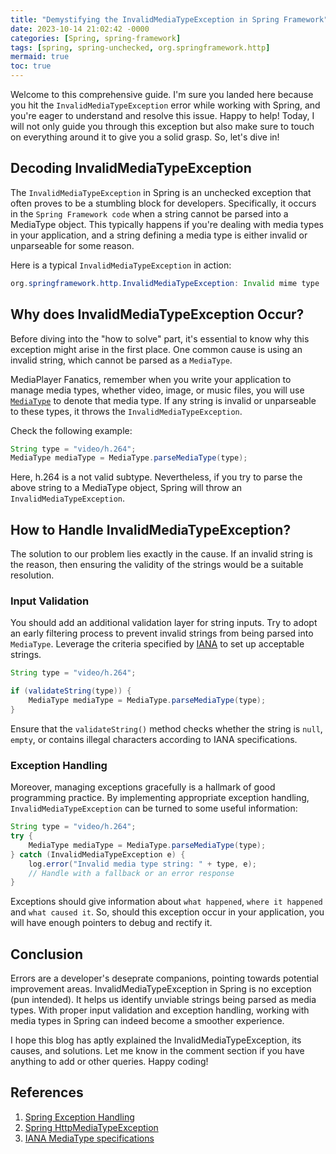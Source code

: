 ```yaml
---
title: "Demystifying the InvalidMediaTypeException in Spring Framework"
date: 2023-10-14 21:02:42 -0000
categories: [Spring, spring-framework]
tags: [spring, spring-unchecked, org.springframework.http]
mermaid: true
toc: true
---
```



Welcome to this comprehensive guide. I'm sure you landed here because you hit the `InvalidMediaTypeException` error while working with Spring, and you're eager to understand and resolve this issue. Happy to help! Today, I will not only guide you through this exception but also make sure to touch on everything around it to give you a solid grasp. So, let's dive in!

## Decoding InvalidMediaTypeException

The `InvalidMediaTypeException` in Spring is an unchecked exception that often proves to be a stumbling block for developers. Specifically, it occurs in the `Spring Framework code` when a string cannot be parsed into a MediaType object. This typically happens if you're dealing with media types in your application, and a string defining a media type is either invalid or unparseable for some reason.

Here is a typical `InvalidMediaTypeException` in action:

```java
org.springframework.http.InvalidMediaTypeException: Invalid mime type
```

## Why does InvalidMediaTypeException Occur?

Before diving into the "how to solve" part, it's essential to know why this exception might arise in the first place. One common cause is using an invalid string, which cannot be parsed as a `MediaType`. 

MediaPlayer Fanatics, remember when you write your application to manage media types, whether video, image, or music files, you will use [`MediaType`](https://docs.spring.io/spring-framework/docs/current/javadoc-api/org/springframework/http/MediaType.html) to denote that media type. If any string is invalid or unparseable to these types, it throws the `InvalidMediaTypeException`.

Check the following example:

```java
String type = "video/h.264";
MediaType mediaType = MediaType.parseMediaType(type);
```

Here, h.264 is a not valid subtype. Nevertheless, if you try to parse the above string to a MediaType object, Spring will throw an `InvalidMediaTypeException`.

## How to Handle InvalidMediaTypeException?

The solution to our problem lies exactly in the cause. If an invalid string is the reason, then ensuring the validity of the strings would be a suitable resolution.

### Input Validation

You should add an additional validation layer for string inputs. Try to adopt an early filtering process to prevent invalid strings from being parsed into `MediaType`. Leverage the criteria specified by [IANA](https://www.iana.org/assignments/media-types/media-types.xhtml) to set up acceptable strings.

```java
String type = "video/h.264";

if (validateString(type)) {
    MediaType mediaType = MediaType.parseMediaType(type);
}
```

Ensure that the `validateString()` method checks whether the string is `null`, `empty`, or contains illegal characters according to IANA specifications.

### Exception Handling

Moreover, managing exceptions gracefully is a hallmark of good programming practice. By implementing appropriate exception handling, `InvalidMediaTypeException` can be turned to some useful information:

```java
String type = "video/h.264";
try {
    MediaType mediaType = MediaType.parseMediaType(type);
} catch (InvalidMediaTypeException e) {
    log.error("Invalid media type string: " + type, e);
    // Handle with a fallback or an error response
}
```

Exceptions should give information about `what happened`, `where it happened` and `what caused it`. So, should this exception occur in your application, you will have enough pointers to debug and rectify it.

## Conclusion

Errors are a developer's deseprate companions, pointing towards potential improvement areas. InvalidMediaTypeException in Spring is no exception (pun intended). It helps us identify unviable strings being parsed as media types. With proper input validation and exception handling, working with media types in Spring can indeed become a smoother experience.

I hope this blog has aptly explained the InvalidMediaTypeException, its causes, and solutions. Let me know in the comment section if you have anything to add or other queries. Happy coding!

## References

1. [Spring Exception Handling](https://spring.io/blog/2013/11/01/exception-handling-in-spring-controllers)
2. [Spring HttpMediaTypeException](https://docs.spring.io/spring-framework/docs/current/javadoc-api/org/springframework/http/InvalidMediaTypeException.html)
3. [IANA MediaType specifications](https://www.iana.org/assignments/media-types/media-types.xhtml)